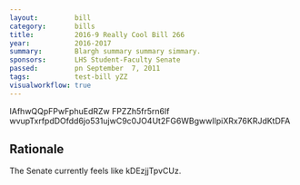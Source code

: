 ```yaml
---
layout:         bill
category:       bills
title:          2016-9 Really Cool Bill 266
year:           2016-2017
summary:        Blargh summary summary simmary.
sponsors:       LHS Student-Faculty Senate
passed:         pn September  7, 2011
tags:           test-bill yZZ
visualworkflow: true
---
```



IAfhwQQpFPwFphuEdRZw FPZZh5fr5rn6lf wvupTxrfpdDOfdd6jo531ujwC9c0JO4Ut2FG6WBgwwIlpiXRx76KRJdKtDFA 




Rationale
---------
The Senate currently feels like kDEzjjTpvCUz.
